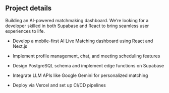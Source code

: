 ## Project details
Building an AI-powered matchmaking dashboard. We’re looking for a developer skilled in both Supabase and React to bring seamless user experiences to life.

- Develop a mobile-first AI Live Matching dashboard using React and Next.js

- Implement profile management, chat, and meeting scheduling features

- Design PostgreSQL schema and implement edge functions on Supabase

- Integrate LLM APIs like Google Gemini for personalized matching

- Deploy via Vercel and set up CI/CD pipelines






